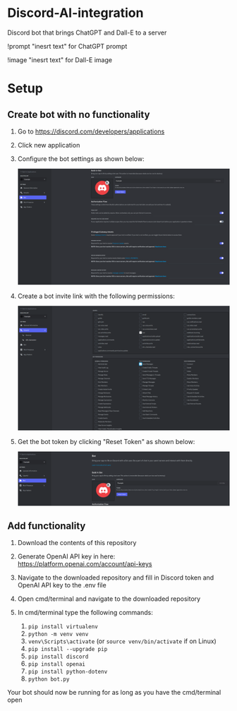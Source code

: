 # Discord-AI-integration
Discord bot that brings ChatGPT and Dall-E to a server

!prompt "inesrt text" for ChatGPT prompt

!image "inesrt text" for Dall-E image


# Setup
## Create bot with no functionality
1. Go to https://discord.com/developers/applications
2. Click new application
3. Configure the bot settings as shown below:

   ![Bot settings](/images/bot_settings.PNG)
   
4. Create a bot invite link with the following permissions:

   ![Bot permissions](/images/bot_permissions.PNG)
   
5. Get the bot token by clicking "Reset Token" as shown below:

   ![Bot get token](/images/bot_get_token.PNG)

## Add functionality
1. Download the contents of this repository
2. Generate OpenAI API key in here: https://platform.openai.com/account/api-keys
3. Navigate to the downloaded repository and fill in Discord token and OpenAI API key to the .env file
4. Open cmd/terminal and navigate to the downloaded repository
5. In cmd/terminal type the following commands:

    1. `pip install virtualenv`
    2. `python -m venv venv`
    3. `venv\Scripts\activate` (or `source venv/bin/activate` if on Linux)
    4. `pip install --upgrade pip`
    5. `pip install discord`
    6. `pip install openai`
    7. `pip install python-dotenv`
    8. `python bot.py`
  
Your bot should now be running for as long as you have the cmd/terminal open
